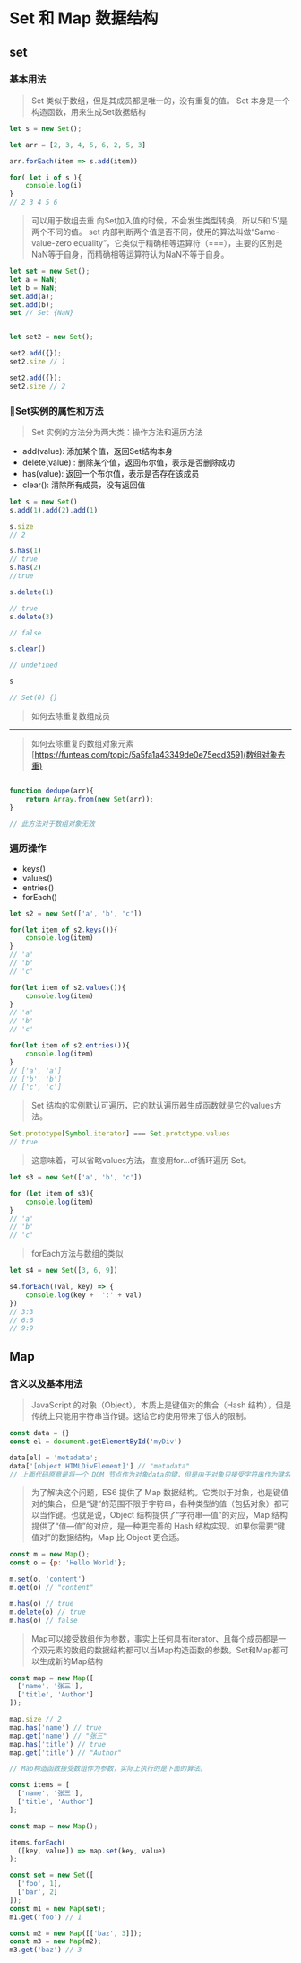 # Set 和 Map 数据结构

## set

### 基本用法

> Set 类似于数组，但是其成员都是唯一的，没有重复的值。
> Set 本身是一个构造函数，用来生成Set数据结构

```js
let s = new Set();

let arr = [2, 3, 4, 5, 6, 2, 5, 3]

arr.forEach(item => s.add(item))

for( let i of s ){
    console.log(i)
}
// 2 3 4 5 6
```

> 可以用于数组去重
> 向Set加入值的时候，不会发生类型转换，所以5和'5'是两个不同的值。
> set 内部判断两个值是否不同，使用的算法叫做“Same-value-zero equality”，它类似于精确相等运算符（===），主要的区别是NaN等于自身，而精确相等运算符认为NaN不等于自身。

```js
let set = new Set();
let a = NaN;
let b = NaN;
set.add(a);
set.add(b);
set // Set {NaN}


let set2 = new Set();

set2.add({});
set2.size // 1

set2.add({});
set2.size // 2

```

### Set实例的属性和方法

> Set 实例的方法分为两大类：操作方法和遍历方法
- add(value): 添加某个值，返回Set结构本身
- delete(value) : 删除某个值，返回布尔值，表示是否删除成功
- has(value): 返回一个布尔值，表示是否存在该成员
- clear(): 清除所有成员，没有返回值

```js
let s = new Set()
s.add(1).add(2).add(1)

s.size
// 2

s.has(1)
// true
s.has(2)
//true

s.delete(1)

// true 
s.delete(3)

// false

s.clear()

// undefined

s

// Set(0) {}

```

> 如何去除重复数组成员

***
> 如何去除重复的数组对象元素
[https://funteas.com/topic/5a5fa1a43349de0e75ecd359](数组对象去重)

```js

function dedupe(arr){
    return Array.from(new Set(arr));
}

// 此方法对于数组对象无效
```

### 遍历操作

- keys()
- values()
- entries()
- forEach()

```js
let s2 = new Set(['a', 'b', 'c'])

for(let item of s2.keys()){
    console.log(item)
}
// 'a'
// 'b'
// 'c'

for(let item of s2.values()){
    console.log(item)
}
// 'a'
// 'b'
// 'c'

for(let item of s2.entries()){
    console.log(item)
}
// ['a', 'a']
// ['b', 'b']
// ['c', 'c']
```

> Set 结构的实例默认可遍历，它的默认遍历器生成函数就是它的values方法。

```js
Set.prototype[Symbol.iterator] === Set.prototype.values
// true
```

> 这意味着，可以省略values方法，直接用for...of循环遍历 Set。

```js
let s3 = new Set(['a', 'b', 'c'])

for (let item of s3){
    console.log(item)
}
// 'a'
// 'b'
// 'c'
```

> forEach方法与数组的类似

```js
let s4 = new Set([3, 6, 9])

s4.forEach((val, key) => {
    console.log(key +  ':' + val)
})
// 3:3
// 6:6
// 9:9
```

## Map

### 含义以及基本用法

> JavaScript 的对象（Object），本质上是键值对的集合（Hash 结构），但是传统上只能用字符串当作键。这给它的使用带来了很大的限制。

```js
const data = {}
const el = document.getElementById('myDiv')

data[el] = 'metadata';
data['[object HTMLDivElement]'] // "metadata"
// 上面代码原意是将一个 DOM 节点作为对象data的键，但是由于对象只接受字符串作为键名，所以element被自动转为字符串[object HTMLDivElement]。
```

> 为了解决这个问题，ES6 提供了 Map 数据结构。它类似于对象，也是键值对的集合，但是“键”的范围不限于字符串，各种类型的值（包括对象）都可以当作键。也就是说，Object 结构提供了“字符串—值”的对应，Map 结构提供了“值—值”的对应，是一种更完善的 Hash 结构实现。如果你需要“键值对”的数据结构，Map 比 Object 更合适。

```js
const m = new Map();
const o = {p: 'Hello World'};

m.set(o, 'content')
m.get(o) // "content"

m.has(o) // true
m.delete(o) // true
m.has(o) // false
```

> Map可以接受数组作为参数，事实上任何具有iterator、且每个成员都是一个双元素的数组的数据结构都可以当Map构造函数的参数。Set和Map都可以生成新的Map结构

```js
const map = new Map([
  ['name', '张三'],
  ['title', 'Author']
]);

map.size // 2
map.has('name') // true
map.get('name') // "张三"
map.has('title') // true
map.get('title') // "Author"

// Map构造函数接受数组作为参数，实际上执行的是下面的算法。

const items = [
  ['name', '张三'],
  ['title', 'Author']
];

const map = new Map();

items.forEach(
  ([key, value]) => map.set(key, value)
);

const set = new Set([
  ['foo', 1],
  ['bar', 2]
]);
const m1 = new Map(set);
m1.get('foo') // 1

const m2 = new Map([['baz', 3]]);
const m3 = new Map(m2);
m3.get('baz') // 3